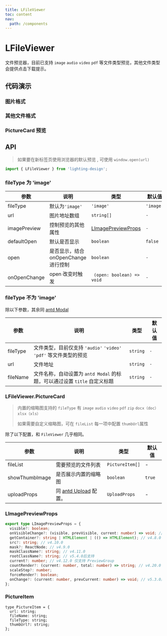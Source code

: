 ```yaml
---
title: LFileViewer
toc: content
nav:
  path: /components
---
```


# LFileViewer

文件预览器，目前已支持 `image` `audio` `video` `pdf` 等文件类型预览，其他文件类型会提供点击下载提示。

## 代码演示

### 图片格式

<code src='./demos/Demo1.tsx'></code>

### 其他文件格式

<code src='./demos/Demo2.tsx'></code>

### PictureCard 预览

<code src='./demos/Demo3.tsx'></code>

## API

> 如果要在新标签页使用浏览器的默认预览 , 可使用 `window.open(url)`

```ts
import { LFileViewer } from 'lighting-design';
```

### fileType 为 'image'

| 参数         | 说明                                 | 类型                                                              | 默认值    |
| ------------ | ------------------------------------ | ----------------------------------------------------------------- | --------- |
| fileType     | 默认为`'image'`                      | `'image'`                                                         | `'image'` |
| url          | 图片地址数组                         | `string[]`                                                        | `-`       |
| imagePreview | 控制预览的其他属性                   | [LImagePreviewProps](/components/file-viewer/#limagepreviewprops) | `-`       |
| defaultOpen  | 默认是否显示                         | `boolean`                                                         | `false`   |
| open         | 是否显示，结合 onOpenChange 进行控制 | `boolean`                                                         | `-`       |
| onOpenChange | open 改变时触发                      | ` (open: boolean) => void`                                        | `-`       |

### fileType 不为 'image'

除以下参数，其余同 [antd Modal](https://ant.design/components/modal-cn#api)

| 参数     | 说明                                                                      | 类型     | 默认值 |
| -------- | ------------------------------------------------------------------------- | -------- | ------ |
| fileType | 文件类型，目前仅支持 `'audio'` `'video'` `'pdf'` 等文件类型的预览         | `string` | `-`    |
| url      | 文件地址                                                                  | `string` | `-`    |
| fileName | 文件名称，自动设置为 `antd Modal` 的标题，可以通过设置 `title` 自定义标题 | `string` | `-`    |

### LFileViewer.PictureCard

> 内置的缩略图支持的 `fileType` 有 `image` `audio` `video` `pdf` `zip` `docx（doc）` `xlsx（xls）`
>
> 如果需要自定义缩略图，可在 `fileList` 每一项中配置 `thumbUrl`属性

除了以下配置，和 `FileViewer` 几乎相同。

| 参数           | 说明                                                                 | 类型            | 默认值 |
| -------------- | -------------------------------------------------------------------- | --------------- | ------ |
| fileList       | 需要预览的文件列表                                                   | `PictureItem[]` | -      |
| showThumbImage | 是否展示内置的缩略图                                                 | `boolean`       | `true` |
| uploadProps    | 同 [antd Upload](https://ant.design/components/upload-cn#api) 配置。 | `UploadProps`   | -      |

### LImagePreviewProps

```ts
export type LImagePreviewProps = {
  visible?: boolean;
  onVisibleChange?: (visible, prevVisible, current: number) => void; // current 参数v5.3.0后支持
  getContainer?: string | HTMLElement | (() => HTMLElement); // v4.8.0
  src?: string; // v4.10.0
  mask?: ReactNode; // v4.9.0
  maskClassName?: string; // v4.11.0
  rootClassName?: string; // v5.4.0后支持
  current?: number; // v4.12.0 仅支持 PreviewGroup
  countRender?: (current: number, total: number) => string; // v4.20.0 仅支持 PreviewGroup
  scaleStep?: number;
  forceRender?: boolean;
  onChange?: (current: number, prevCurrent: number) => void; // v5.3.0后支持
};
```

### PictureItem

```
type PictureItem = {
  url: string;
  fileName: string;
  fileType: string;
  thumbUrl?: string;
};
```
